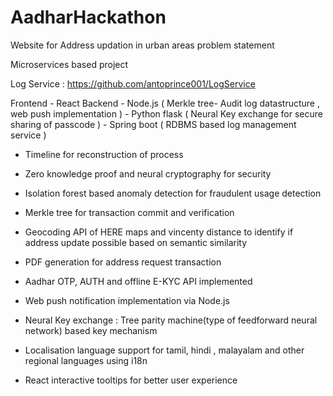 # AadharHackathon
Website for Address updation in urban areas problem statement

Microservices based project

Log Service : https://github.com/antoprince001/LogService  

Frontend - React
Backend  - Node.js ( Merkle tree- Audit log datastructure , web push implementation )
         - Python flask ( Neural Key exchange for secure sharing of passcode )
         - Spring boot ( RDBMS based log management service )
         
- Timeline for reconstruction of process

- Zero knowledge proof and neural cryptography for security

- Isolation forest based anomaly detection for fraudulent usage detection

- Merkle tree for transaction commit and verification

- Geocoding API of HERE maps and vincenty distance to identify if address update possible based on semantic similarity

- PDF generation for address request transaction

- Aadhar OTP, AUTH and offline E-KYC API implemented

- Web push notification implementation via Node.js

- Neural Key exchange : Tree parity machine(type of feedforward neural network) based key mechanism 

- Localisation language support for tamil, hindi , malayalam and other regional languages using i18n

- React interactive tooltips for better user experience


